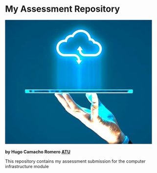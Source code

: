 # My Assessment Repository  

![cloud](img/cloud_infrastructure.jpg)

**by Hugo Camacho Romero [ATU](https://www.atu.ie/)**

This repository contains my assessment submission for the computer infrastructure module

